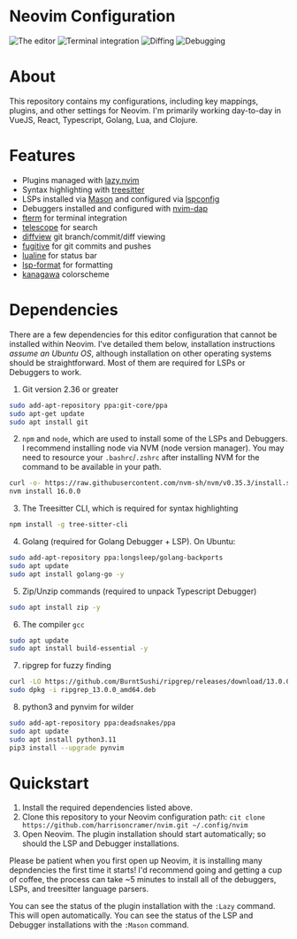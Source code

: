 # Neovim Configuration

![The editor](https://hjc-public.s3.amazonaws.com/nvim3.png)
![Terminal integration](https://hjc-public.s3.amazonaws.com/nvim2.png)
![Diffing](https://hjc-public.s3.amazonaws.com/nvim1.png)
![Debugging](https://harrisoncramer.me/static/6e0f346fac366e6835391c95b69aa43a/d61c2/nvim-dap-ui-go.png)

# About

This repository contains my configurations, including key mappings, plugins, and other settings for Neovim. I'm primarily working day-to-day in VueJS, React, Typescript, Golang, Lua, and Clojure.

# Features

- Plugins managed with <a href="https://github.com/folke/lazy.nvim">lazy.nvim</a>
- Syntax highlighting with <a href="https://github.com/nvim-treesitter/nvim-treesitter">treesitter</a>
- LSPs installed via <a href="https://github.com/williamboman/mason.nvim">Mason</a> and configured via <a href="https://github.com/neovim/nvim-lspconfig">lspconfig</a>
- Debuggers installed and configured with <a href="https://github.com/mfussenegger/nvim-dap">nvim-dap</a>
- <a href="https://github.com/numToStr/FTerm.nvim">fterm</a> for terminal integration
- <a href="https://github.com/nvim-telescope/telescope.nvim/issues">telescope</a> for search
- <a href="https://github.com/sindrets/diffview.nvim">diffview</a> git branch/commit/diff viewing
- <a href="https://github.com/tpope/vim-fugitive">fugitive</a> for git commits and pushes
- <a href="https://github.com/nvim-lualine/lualine.nvim">lualine</a> for status bar
- <a href="https://github.com/lukas-reineke/lsp-format.nvim">lsp-format</a> for formatting
- <a href="https://github.com/rebelot/kanagawa.nvim">kanagawa</a> colorscheme

# Dependencies

There are a few dependencies for this editor configuration that cannot be installed within Neovim. I've detailed them below, installation instructions _assume an Ubuntu OS_, although installation on other operating systems should be straightforward. Most of them are required for LSPs or Debuggers to work.

1. Git version 2.36 or greater

```bash
sudo add-apt-repository ppa:git-core/ppa
sudo apt-get update
sudo apt install git
```

2. `npm` and `node`, which are used to install some of the LSPs and Debuggers. I recommend installing node via NVM (node version manager). You may need to resource your `.bashrc`/`.zshrc` after installing NVM for the command to be available in your path.

```bash
curl -o- https://raw.githubusercontent.com/nvm-sh/nvm/v0.35.3/install.sh | bash
nvm install 16.0.0
```

3. The Treesitter CLI, which is required for syntax highlighting

```bash
npm install -g tree-sitter-cli
```

4. Golang (required for Golang Debugger + LSP). On Ubuntu:

```bash
sudo add-apt-repository ppa:longsleep/golang-backports
sudo apt update
sudo apt install golang-go -y
```

5. Zip/Unzip commands (required to unpack Typescript Debugger)

```bash
sudo apt install zip -y
```

6. The compiler `gcc`

```bash
sudo apt update
sudo apt install build-essential -y
```

7. ripgrep for fuzzy finding

```bash
curl -LO https://github.com/BurntSushi/ripgrep/releases/download/13.0.0/ripgrep_13.0.0_amd64.deb
sudo dpkg -i ripgrep_13.0.0_amd64.deb
```

8. python3 and pynvim for wilder
```bash
sudo add-apt-repository ppa:deadsnakes/ppa
sudo apt update
sudo apt install python3.11
pip3 install --upgrade pynvim
```

# Quickstart

1. Install the required dependencies listed above.
2. Clone this repository to your Neovim configuration path: `cit clone https://github.com/harrisoncramer/nvim.git ~/.config/nvim`
3. Open Neovim. The plugin installation should start automatically; so should the LSP and Debugger installations.

Please be patient when you first open up Neovim, it is installing many depndencies the first time it starts! I'd recommend going and getting a cup of coffee, the process can take ~5 minutes to install all of the debuggers, LSPs, and treesitter language parsers.

You can see the status of the plugin installation with the `:Lazy` command. This will open automatically. You can see the status of the LSP and Debugger installations with the `:Mason` command.
